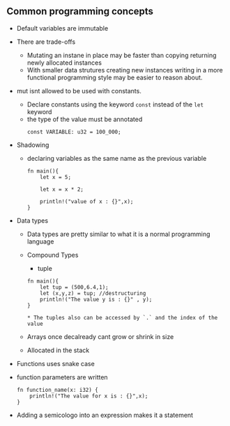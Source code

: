 ## Common programming concepts

* Default variables are immutable

* There are trade-offs
    -   Mutating an instane in place may be faster than copying returning newly allocated instances 
    -   With smaller data strutures creating new instances writing in a more functional programming style may be easier to reason about. 

* mut isnt allowed to be used with constants. 
    - Declare constants using the keyword `const` instead of the `let` keyword
    - the type of the value must be annotated 
        ```
        const VARIABLE: u32 = 100_000;

* Shadowing 
    - declaring variables as the same name as the previous variable 
        ```
        fn main(){
            let x = 5;

            let x = x * 2;

            println!("value of x : {}",x);
        }
        ```


* Data types 
    - Data types are pretty similar to what it is a normal programming language 

    - Compound Types 
        - tuple
        ```
        fn main(){
            let tup = (500,6.4,1);
            let (x,y,z) = tup; //destructuring
            println!("The value y is : {}" , y);
        }

        * The tuples also can be accessed by `.` and the index of the value 

    - Arrays once decalready cant grow or shrink in size
    - Allocated in the stack

* Functions uses snake case

* function parameters are written 
    ```
    fn function_name(x: i32) {
        println!("The value for x is : {}",x);
    }

* Adding a semicologo into an expression makes it a statement